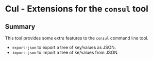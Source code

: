# Cul - Extensions for the `consul` tool

## Summary

This tool provides some extra features to the `consul` command line tool.

- `export-json` to export a tree of key/values as JSON.
- `import-json` to import a tree of ke/values from JSON.
